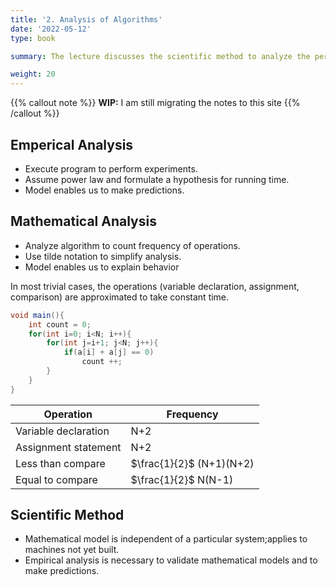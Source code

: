 ```yaml
---
title: '2. Analysis of Algorithms'
date: '2022-05-12'
type: book

summary: The lecture discusses the scientific method to analyze the performance of algorithms. Computational experiments were performed to measure the running times of test programs and these measurements were used to develop hypothesis about performance.

weight: 20
---
```


{{% callout note %}}
**WIP:** I am still migrating the notes to this site
{{% /callout %}}

## Emperical Analysis

- Execute program to perform experiments.
- Assume power law and formulate a hypothesis for running time.
- Model enables us to make predictions.

## Mathematical Analysis

- Analyze algorithm to count frequency of operations.
- Use tilde notation to simplify analysis.
- Model enables us to explain behavior

In most trivial cases, the operations (variable declaration, assignment, comparison) are approximated to take constant time.

```java
void main(){
    int count = 0;
    for(int i=0; i<N; i++){
        for(int j=i+1; j<N; j++){
            if(a[i] + a[j] == 0)
                count ++;
        }
    }
}
```

| Operation            | Frequency                |
| -------------------- | ------------------------ |
| Variable declaration | N+2                      |
| Assignment statement | N+2                      |
| Less than compare    | $\frac{1}{2}$ (N+1)(N+2) |
| Equal to compare     | $\frac{1}{2}$ N(N-1)     |

## Scientific Method

- Mathematical model is independent of a particular system;applies to machines not yet built.
- Empirical analysis is necessary to validate mathematical models and to make predictions.
